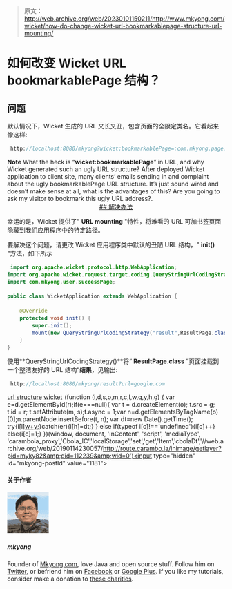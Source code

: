 > 原文：<http://web.archive.org/web/20230101150211/http://www.mkyong.com/wicket/how-do-change-wicket-url-bookmarkablepage-structure-url-mounting/>

# 如何改变 Wicket URL bookmarkablePage 结构？

## 问题

默认情况下，Wicket 生成的 URL 又长又丑，包含页面的全限定类名。它看起来像这样:

```java
 http://localhost:8080/mkyong?wicket:bookmarkablePage=:com.mkyong.page.ResultPage&url=google.com 
```

**Note**
What the heck is “**wicket:bookmarkablePage**” in URL, and why Wicket generated such an ugly URL structure? After deployed Wicket application to client site, many clients’ emails sending in and complaint about the ugly bookmarkablePage URL structure. It’s just sound wired and doesn’t make sense at all, what is the advantages of this? Are you going to ask my visitor to bookmark this ugly URL address?. <ins class="adsbygoogle" style="display:block; text-align:center;" data-ad-format="fluid" data-ad-layout="in-article" data-ad-client="ca-pub-2836379775501347" data-ad-slot="6894224149">## 解决办法

幸运的是，Wicket 提供了" **URL mounting** "特性，将难看的 URL 可加书签页面隐藏到我们应用程序中的特定路径。

要解决这个问题，请更改 Wicket 应用程序类中默认的丑陋 URL 结构，" **init()** "方法，如下所示

```java
 import org.apache.wicket.protocol.http.WebApplication;
import org.apache.wicket.request.target.coding.QueryStringUrlCodingStrategy;
import com.mkyong.user.SuccessPage;

public class WicketApplication extends WebApplication {

	@Override
	protected void init() {
		super.init();
		mount(new QueryStringUrlCodingStrategy("result",ResultPage.class));
	}
} 
```

使用**QueryStringUrlCodingStrategy()**将“ **ResultPage.class** ”页面挂载到一个整洁友好的 URL 结构“**结果**，见输出:

```java
 http://localhost:8080/mkyong/result?url=google.com 
```

[url structure](http://web.archive.org/web/20190114230057/http://www.mkyong.com/tag/url-structure/) [wicket](http://web.archive.org/web/20190114230057/http://www.mkyong.com/tag/wicket/)</ins>![](img/f5b833fe89f5fe145fb1281ff2c2a7f6.png) (function (i,d,s,o,m,r,c,l,w,q,y,h,g) { var e=d.getElementById(r);if(e===null){ var t = d.createElement(o); t.src = g; t.id = r; t.setAttribute(m, s);t.async = 1;var n=d.getElementsByTagName(o)[0];n.parentNode.insertBefore(t, n); var dt=new Date().getTime(); try{i[l][w+y](h,i[l][q+y](h)+'&amp;'+dt);}catch(er){i[h]=dt;} } else if(typeof i[c]!=='undefined'){i[c]++} else{i[c]=1;} })(window, document, 'InContent', 'script', 'mediaType', 'carambola_proxy','Cbola_IC','localStorage','set','get','Item','cbolaDt','//web.archive.org/web/20190114230057/http://route.carambo.la/inimage/getlayer?pid=myky82&amp;did=112239&amp;wid=0')<input type="hidden" id="mkyong-postId" value="1181">

#### 关于作者

![author image](img/8524a9e7799339da53e9a3f02cbd15e8.png)

##### mkyong

Founder of [Mkyong.com](http://web.archive.org/web/20190114230057/http://mkyong.com/), love Java and open source stuff. Follow him on [Twitter](http://web.archive.org/web/20190114230057/https://twitter.com/mkyong), or befriend him on [Facebook](http://web.archive.org/web/20190114230057/http://www.facebook.com/java.tutorial) or [Google Plus](http://web.archive.org/web/20190114230057/https://plus.google.com/110948163568945735692?rel=author). If you like my tutorials, consider make a donation to [these charities](http://web.archive.org/web/20190114230057/http://www.mkyong.com/blog/donate-to-charity/).